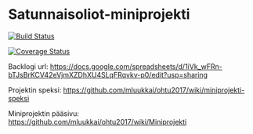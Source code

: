 # Satunnaisoliot-miniprojekti

[![Build Status](https://travis-ci.org/MrNerd24/Satunnaisoliot-miniprojekti.svg?branch=master)](https://travis-ci.org/MrNerd24/Satunnaisoliot-miniprojekti)

[![Coverage Status](https://coveralls.io/repos/github/MrNerd24/Satunnaisoliot-miniprojekti/badge.svg?branch=master)](https://coveralls.io/github/MrNerd24/Satunnaisoliot-miniprojekti?branch=master)

Backlogi url: https://docs.google.com/spreadsheets/d/1iVk_wFRn-bTJsBrKCV42eVjmXZDhXU4SLqFRqvkv-p0/edit?usp=sharing

Projektin speksi: https://github.com/mluukkai/ohtu2017/wiki/miniprojekti-speksi

Miniprojektin pääsivu: https://github.com/mluukkai/ohtu2017/wiki/Miniprojekti
